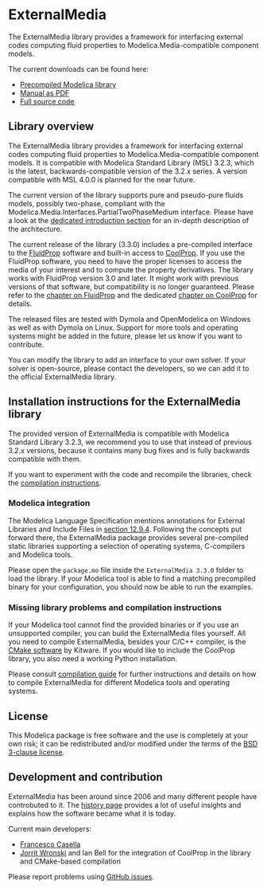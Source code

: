 # ExternalMedia

The ExternalMedia library provides a framework for interfacing external codes
computing fluid properties to Modelica.Media-compatible component models.

The current downloads can be found here:

 - [Precompiled Modelica library](https://github.com/modelica-3rdparty/ExternalMedia/releases/download/v3.3.0/ExternalMedia_v3.3.0.zip)
 - [Manual as PDF](https://github.com/modelica-3rdparty/ExternalMedia/releases/download/v3.3.0/ExternalMedia_v3.3.0.pdf)
 - [Full source code](https://github.com/modelica-3rdparty/ExternalMedia/archive/refs/tags/v3.3.0.zip)

## Library overview

The ExternalMedia library provides a framework for interfacing external codes
computing fluid properties to Modelica.Media-compatible component models. It is
compatible with Modelica Standard Library (MSL) 3.2.3, which is the latest,
backwards-compatible version of the 3.2.x series. A version compatible with
MSL 4.0.0 is planned for the near future.

The current version of the library supports pure and pseudo-pure fluids models,
possibly two-phase, compliant with the
Modelica.Media.Interfaces.PartialTwoPhaseMedium interface. Please have a look at
the [dedicated introduction section](README_introduction.md) for an in-depth
description of the architecture.

The current release of the library (3.3.0) includes a pre-compiled interface to
the [FluidProp](http://www.asimptote.nl/software/fluidprop) software and
built-in access to [CoolProp](http://www.coolprop.org).
If you use the FluidProp software, you need to have the proper licenses to
access the media of your interest and to compute the property derivatives.
The library works with FluidProp version 3.0 and later. It might work with
previous versions of that software, but compatibility is no longer guaranteed.
Please refer to the [chapter on FluidProp](README_fluidprop.md) and the
dedicated [chapter on CoolProp](README_coolprop.md) for details.

The released files are tested with Dymola and OpenModelica on Windows
as well as with Dymola on Linux. Support for more tools and operating systems
might be added in the future, please let us know if you want to contribute.

You can modify the library to add an interface to your own solver. If your
solver is open-source, please contact the developers, so we can add it to the
official ExternalMedia library.

## Installation instructions for the ExternalMedia library

The provided version of ExternalMedia is compatible with Modelica
Standard Library 3.2.3, we recommend you to use that instead of previous
3.2.x versions, because it contains many bug fixes and is fully backwards
compatible with them.

If you want to experiment with the code and recompile the libraries, check
the [compilation instructions](README_compilation.md).

### Modelica integration

The Modelica Language Specification mentions annotations for External Libraries
and Include Files in [section 12.9.4](https://specification.modelica.org/maint/3.5/functions.html#annotations-for-external-libraries-and-include-files).
Following the concepts put forward there, the ExternalMedia package provides several pre-compiled
static libraries supporting a selection of operating systems, C-compilers and Modelica tools.

Please open the `package.mo` file inside the `ExternalMedia 3.3.0` folder to
load the library. If your Modelica tool is able to find a matching precompiled
binary for your configuration, you should now be able to run the examples.

### Missing library problems and compilation instructions

If your Modelica tool cannot find the provided binaries or if you use an
unsupported compiler, you can build the ExternalMedia files yourself. All
you need to compile ExternalMedia, besides your C/C++ compiler, is the 
[CMake software](https://cmake.org/) by Kitware. If you would like to include
the CoolProp library, you also need a working Python installation.

Please consult [compilation guide](README_compilation.md) for further
instructions and details on how to compile ExternalMedia for different Modelica
tools and operating systems.

## License

This Modelica package is free software and the use is completely at your own
risk; it can be redistributed and/or modified under the terms of the
[BSD 3-clause license](https://opensource.org/licenses/BSD-3-Clause).

## Development and contribution

ExternalMedia has been around since 2006 and many different people have
controbuted to it. The [history page](README_history.md) provides a lot
of useful insights and explains how the software became what it is today.

Current main developers: 
 - [Francesco Casella](mailto:francesco.casella@polimi.it)
 - [Jorrit Wronski](mailto:jowr@ipu.dk) and Ian Bell for the integration of
   CoolProp in the library and CMake-based compilation

Please report problems using
[GitHub issues](https://github.com/modelica-3rdparty/ExternalMedia/issues).
